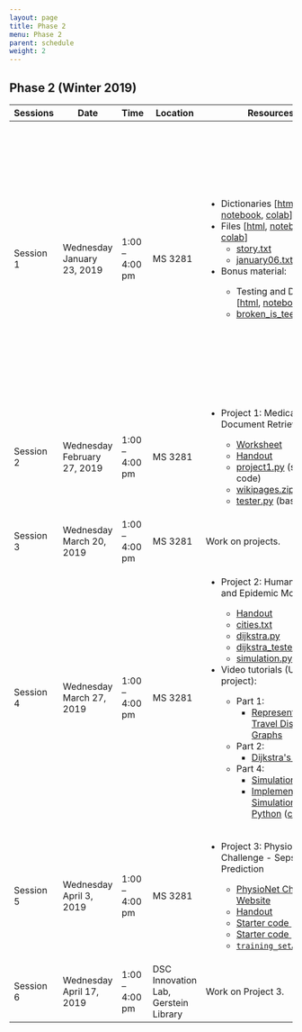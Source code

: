 ```yaml
---
layout: page
title: Phase 2
menu: Phase 2
parent: schedule
weight: 2
---
```


## Phase 2 (Winter 2019)

<table>
  <colgroup>
  <col width="10%">
  <col width="10%">
  <col width="10%">
  <col width="10%">
  <col width="30%">
  <col width="30$">
  </colgroup>
  <thead>
    <tr>
      <th>Sessions</th>
      <th>Date</th>
      <th>Time</th>
      <th>Location</th>
      <th>Resources</th>
      <th>Homework</th>
    </tr>
  </thead>
  <tbody>
  <tr>
    <td>Session 1</td>
    <td>Wednesday January 23, 2019</td>
    <td>1:00 – 4:00 pm</td>
    <td>MS 3281</td>
    <td>
      <ul>
        <li>Dictionaries [<a href="examples/dictionaries.html">html</a>, <a href="notebooks/dictionaries.ipynb">notebook</a>, <a href="https://colab.research.google.com/github/C4M-UofT/C4M-UofT.github.io/blob/master/notebooks/dictionaries.ipynb">colab</a>]</li>
        <li>Files [<a href="examples/files.html">html</a>, <a href="notebooks/files.ipynb">notebook</a>, <a href="https://colab.research.google.com/github/C4M-UofT/C4M-UofT.github.io/blob/master/notebooks/files.ipynb">colab</a>] <ul><li><a href="examples/story.txt">story.txt</a></li> <li><a href="examples/january06.txt">january06.txt</a></li></ul></li>
        <li>Bonus material:</li>
          <ul>
            <li>Testing and Debugging [<a href="examples/testing_debugging.html">html</a>, <a href="notebooks/testing_debugging.ipynb">notebook</a>, <a href="https://colab.research.google.com/github/C4M-UofT/C4M-UofT.github.io/blob/master/notebooks/testing_debugging.ipynb">colab</a>]</li>
            <li><a href="examples/broken_is_teenager.pdf">broken_is_teenager.pdf</a></li>
          </ul>
      </ul>
    </td>
    <td>
      <li>Project 1 preparation exercises</li>
      <ul>
        <li>Exercise Set 1 on <a href="https://pcrs.teach.cs.toronto.edu/C4M-2018-09">PCRS</a></li>
        <li>Exercise Set 2:</li>
          <ul>
            <li>Part 1 on <a href="https://pcrs.teach.cs.toronto.edu/C4M-2018-09">PCRS</a></li>
            <li>Part 2 <a href="projects/project1/project1_exercise2_partb.pdf">handout</a> (submit on <a href="https://markus.teach.cs.toronto.edu/c4m-2018-09">MarkUs</a>)</li>
          </ul>
        <li>Exercise Set 3:</li>
          <ul>
            <li>Part 1 on <a href="https://pcrs.teach.cs.toronto.edu/C4M-2018-09">PCRS</a></li>
            <li>Part 2 <a href="projects/project1/project1_exercise3_partb.pdf">handout</a>, <a href="projects/project1/ex3_tester.py">tester.py</a>, and <a href="projects/project1/sym_data1.txt">sym_data1.txt</a> (submit on <a href="https://markus.teach.cs.toronto.edu/c4m-2018-09">MarkUs</a>)</li>
          </ul>
      </ul>
    </td>
  </tr>
  <tr>
    <td>Session 2</td>
    <td>Wednesday February 27, 2019</td>
    <td>1:00 – 4:00 pm</td>
    <td>MS 3281</td>
    <td>
      <ul>
        <li>Project 1: Medical Document Retrieval</li>
          <ul>
            <li><a href="projects/project1/project1_worksheet.pdf">Worksheet</a></li>
            <li><a href="projects/project1/C4MPhaseIIProject1.pdf">Handout</a></li>
            <li><a href="projects/project1/project1.py">project1.py</a> (starter code)</li>
            <li><a href="projects/project1/wikipages.zip">wikipages.zip</a> (data)</li>
            <li><a href="projects/project1/tester.py">tester.py</a> (basic tests)</li>
          </ul>
      </ul>
    </td>
    <td>
        Project 1 (Due: <b>March 24, 2019; 11:59 pm</b>)
        <ul>
          <li>Preparation Exercises on <a href="https://pcrs.teach.cs.toronto.edu/C4M-2018-09">PCRS</a></li>
          <li>Submit your code to <a href="https://markus.teach.cs.toronto.edu/c4m-2018-09">MarkUs</a></li>
        </ul>
  </td>
  </tr>
  <tr>
    <td>Session 3</td>
    <td>Wednesday March 20, 2019</td>
    <td>1:00 – 4:00 pm</td>
    <td>MS 3281</td>
    <td> Work on projects. </td>
    <td></td>
  </tr>
  <tr>
    <td>Session 4</td>
    <td>Wednesday March 27, 2019</td>
    <td>1:00 – 4:00 pm</td>
    <td>MS 3281</td>
    <td>
      <ul>
        <li>Project 2: Human Mobility and Epidemic Modelling</li>
        <ul>
          <li><a href="projects/project2/C4MPhaseIIProject2.pdf">Handout</a></li>
          <li><a href="projects/project2/cities.txt">cities.txt</a></li>
          <li><a href="projects/project2/dijkstra.py">dijkstra.py</a></li>
          <li><a href="projects/project2/dijkstra_tester.py">dijkstra_tester.py</a></li>
          <li><a href="projects/project2/simulation.py">simulation.py</a></li>
        </ul>
      <li>Video tutorials (Useful for project):</li>
        <ul>
          <li>Part 1: <ul><li><a href = "https://www.youtube.com/watch?v=NvzktOyLhdM">Representing Travel Distances in Graphs</a></li></ul></li>
          <li>Part 2: <ul><li><a href = "https://www.youtube.com/watch?v=O2EKA8yIw0E">Dijkstra's Algorithm</a></li></ul></li>
          <li>Part 4: <ul><li><a href = "https://www.youtube.com/watch?v=qugrJ8t3Wzg">Simulation Intro</a></li><li><a href = "https://www.youtube.com/watch?v=z8pO3wexTP0">Implementing a Simulation with Python</a> (<a href = "http://c4m.cdf.toronto.edu/summerphase/hw/simulation.py">code</a>)</li></ul></li>
        </ul>
      </ul>
    </td>
    <td>
        Project 2 (Due: <b>April 21, 2019; 11:59 pm</b>)
        <ul>
          <li>Part 1 on <a href="https://pcrs.teach.cs.toronto.edu/C4M-2018-09">PCRS</a> </li>
          <li>Part 2 on <a href="https://pcrs.teach.cs.toronto.edu/C4M-2018-09">PCRS</a>; on <a href="https://markus.teach.cs.toronto.edu/c4m-2018-09">MarkUs</a> </li>
          <li>Part 3 on <a href="https://pcrs.teach.cs.toronto.edu/C4M-2018-09">PCRS</a></li>
          <li>Part 4 on <a href="https://markus.teach.cs.toronto.edu/c4m-2018-09">MarkUs</a></li>
        </ul>
    </td>
  </tr>
  <tr>
    <td>Session 5</td>
    <td>Wednesday April 3, 2019</td>
    <td>1:00 – 4:00 pm</td>
    <td>MS 3281</td>
    <td>
      <ul>
        <li>Project 3: PhysioNet 2019 Challenge - Sepsis Prediction</li>
        <ul>
          <li><a href="https://physionet.org/challenge/2019/">PhysioNet Challenge Website</a></li>
          <li><a href="projects/physionet/physionet2019_handout.pdf">Handout</a></li>
          <li><a href="projects/physionet/physionet.ipynb">Starter code [ipynb]</a></li>
          <li><a href="https://colab.research.google.com/github/C4M-UofT/C4M-UofT.github.io/blob/master/projects/physionet/physionet.ipynb">Starter code [colab]</a></li>
          <li><a href="https://physionet.org/users/shared/challenge-2019/training_setA.zip"><code>training_setA.zip</code></a></li>
        </ul>
      </ul>
    </td>
    <td>
      <ul>
        <li>Project 3 (Due: <b>May 27, 2019; 12:00 am</b>)</li>
        <ul>
          <li>Submit code and writeup to <a href="https://markus.teach.cs.toronto.edu/c4m-2018-09">MarkUs</a>.</li>
        </ul>
      </ul>
    </td>
  </tr>
  <tr>
    <td>Session 6</td>
    <td>Wednesday April 17, 2019</td>
    <td>1:00 – 4:00 pm</td>
    <td>DSC Innovation Lab, Gerstein Library</td>
    <td>Work on Project 3.</td>
    <td></td>
  </tr>
  </tbody>
</table>
